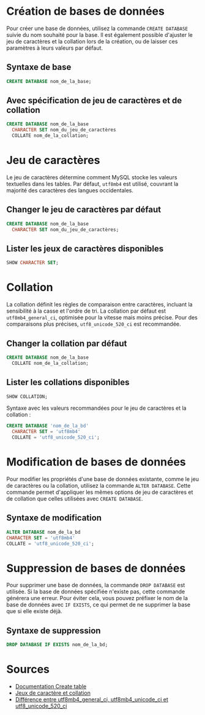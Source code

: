 # Création de bases de données

Pour créer une base de données, utilisez la commande `CREATE DATABASE` suivie du nom souhaité pour la base. Il est également possible d'ajuster le jeu de caractères et la collation lors de la création, ou de laisser ces paramètres à leurs valeurs par défaut.

## Syntaxe de base
```sql
CREATE DATABASE nom_de_la_base;
```

## Avec spécification de jeu de caractères et de collation
```sql
CREATE DATABASE nom_de_la_base 
  CHARACTER SET nom_du_jeu_de_caractères 
  COLLATE nom_de_la_collation;
```

# Jeu de caractères

Le jeu de caractères détermine comment MySQL stocke les valeurs textuelles dans les tables. Par défaut, `utf8mb4` est utilisé, couvrant la majorité des caractères des langues occidentales.

## Changer le jeu de caractères par défaut
```sql
CREATE DATABASE nom_de_la_base 
  CHARACTER SET nom_du_jeu_de_caractères;
```

## Lister les jeux de caractères disponibles
```sql
SHOW CHARACTER SET;
```

# Collation

La collation définit les règles de comparaison entre caractères, incluant la sensibilité à la casse et l'ordre de tri. La collation par défaut est `utf8mb4_general_ci`, optimisée pour la vitesse mais moins précise. Pour des comparaisons plus précises, `utf8_unicode_520_ci` est recommandée.

## Changer la collation par défaut
```sql
CREATE DATABASE nom_de_la_base 
  COLLATE nom_de_la_collation;
```

## Lister les collations disponibles
```sql
SHOW COLLATION;
```

Syntaxe avec les valeurs recommandées pour le jeu de caractères et la collation :

```sql
CREATE DATABASE 'nom_de_la_bd'
  CHARACTER SET = 'utf8mb4'
  COLLATE = 'utf8_unicode_520_ci';
```

# Modification de bases de données

Pour modifier les propriétés d'une base de données existante, comme le jeu de caractères ou la collation, utilisez la commande `ALTER DATABASE`. Cette commande permet d'appliquer les mêmes options de jeu de caractères et de collation que celles utilisées avec `CREATE DATABASE`.

## Syntaxe de modification
```sql
ALTER DATABASE nom_de_la_bd
CHARACTER SET = 'utf8mb4'
COLLATE = 'utf8_unicode_520_ci';
```

# Suppression de bases de données

Pour supprimer une base de données, la commande `DROP DATABASE` est utilisée. Si la base de données spécifiée n'existe pas, cette commande générera une erreur. Pour éviter cela, vous pouvez préfixer le nom de la base de données avec `IF EXISTS`, ce qui permet de ne supprimer la base que si elle existe déjà.

## Syntaxe de suppression
```sql
DROP DATABASE IF EXISTS nom_de_la_bd;
```

# Sources

- [Documentation Create table](https://dev.mysql.com/doc/refman/8.0/en/create-database.html)  
- [Jeux de caractère et collation](https://dev.mysql.com/doc/refman/8.0/en/charset-charsets.html)
- [Différence entre utf8mb4_general_ci, utf8mb4_unicode_ci et utf8_unicode_520_ci](https://stackoverflow.com/questions/766809/whats-the-difference-between-utf8-general-ci-and-utf8-unicode-ci)